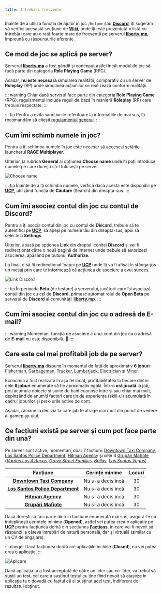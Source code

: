 ```yaml
---
title: Intrebări frecvente
---
```


Înainte de a utiliza funcția de ajutor în joc `/helpme` sau [**Discord**](https://liberty.mp/discord), îți sugerăm să verifici acesastă secțiune de [**Wiki**](https://wiki.liberty.mp), unde îți este prezentată o listă cu întrebări care au o rată foarte mare de frecvență pe serverul [**liberty.mp**](https://liberty.mp), împreună cu răspunsurile aferente.

## Ce mod de joc se aplică pe server?

Serverul [**liberty.mp**](https://ucp.liberty.mp/) a fost gândit și conceput astfel încât modul de joc să facă parte din categoria **Role Playing Game** (RPG).

Așadar, **nu este necesară** simularea realității, comparativ cu un server de **Roleplay** (RP) unde simularea acțiunilor se realizează conform realității.
 
::: warning
Chiar dacă serverul face parte din categoria **Role Playing Game** (RPG), regulamentul include reguli de bază în manieră **Roleplay** (RP) care trebuie respectate.
::: 

::: tip
Pentru a evita sancțiunile referitoare la informațiile de mai sus, îți recomandăm să citești [regulamentul general](https://ucp.liberty.mp/forums/post/4/reply/2).
::: 

## Cum îmi schimb numele în joc?

Pentru a îți schimba numele în joc este necesar să accesezi setările launcherul **RAGE Multiplayer**.

Ulterior, la rubrica **General** ai opțiunea **Choose name** unde îți poți introduce numele pe care dorești să-l folosești pe server.

<Image src="https://i.imgur.com/2m0U8hn.gif" alt="Choose name" />

::: tip
Înainte de a îți schimba numele, verfică dacă acesta este disponibil pe [**UCP**](https://ucp.liberty.mp/), utilizând funcția de **Căutare** (Search) din dreapta-sus.
:::

## Cum îmi asociez contul din joc cu contul de Discord?

Pentru a îți asocia contul din joc cu contul de **Discord**, trebuie să te autentifici pe [**UCP**](https://ucp.liberty.mp/), să apeși pe numele tău din dreapta-sus, apoi să selectezi **Settings**. 

Ulterior, apasă pe opționea **Link** din dreptul iconiței **Discord** și vei fi redirecționat către o nouă pagină de internet unde trebuie să autorizezi asocierea, apăsând pe butonul **Authorize**. 

La final, o să fii redirecționat înapoi pe [**UCP**](https://ucp.liberty.mp/) unde îți va fi afișat în stânga-jos un mesaj prin care te informează că acțiunea de asociere a avut succes. 

<Image src="https://i.imgur.com/cn2tW1u.gif" alt="Link Discord" />

::: tip
În perioada **Beta** (de testare) a serverului, jucătorii care își asociază contul din joc cu cel de **Discord**, primesc automat rolul de **Open Beta** pe serverul de **Discord** al comunității [**liberty.mp**](https://liberty.mp/discord).
::: 

## Cum îmi asociez contul din joc cu o adresă de E-mail?

::: warning
Momentan, funcția de asociere a unui cont din joc cu o adresă de **E-mail** nu este disponibilă. :slightly_frowning_face: 
:::

## Care este cel mai profitabil job de pe server?

Serverul [**liberty.mp**](https://ucp.liberty.mp/) dispune în momentul de față de aproximativ **6 joburi**: [Fisherman](./jobs/fisherman), [Garbageman](./jobs/garbageman), [Trucker](./jobs/trucker), [Lumberjack](./jobs/lumberjack), [Electrician](./jobs/electrician) și [Miner](./jobs/miner). 

Economia a fost realizată în așa fel încât, profitabilitatea la fiecare dintre cele **6 joburi** enumerate să fie aproximativ egală. Într-o **oră jucată** la job, poți acumula obiecte și sume de bani cuprinse între <Dinero :amount="1000" /> și <Dinero :amount="1500" /> sau chiar mai mult, depinzând de anumiți factori care țin de experiența (skill-ul) acumulată în cadrul joburilor și perk-urile active pe cont.

Așadar, rămâne la decizia ta care job te atrage mai mult din punct de vedere al gameplay-ului. 

## Ce facțiuni există pe server și cum pot face parte din una?

Pe server sunt active, momentan, doar 7 facțiuni: [Downtown Taxi Company](.factions/taxi.md), [Los Santos Police Department](.factions/lspd.md), [Hitman Agency](.factions/hitman.md) și cele 4 [Grupări Mafiote](./factions/gangs.md) ([_Varrios Los Aztecas_](./factions/gangs.md#varrios-los-aztecas), [_Grove Street Families_](./factions/gangs.md#grove-street-families), [_Ballas_](./factions/gangs.md#ballas), [_Los Santos Vagos_](./factions/gangs.md#los-santos-vagos)).


| Facțiune   | Cerințe minime |  Locuri |
| :-----------: | :-----------: | :-----------: |
| [**Downtown Taxi Company**](.factions/taxi.md) | Nu s-a decis încă | 30 |
| [**Los Santos Police Department**](.factions/lspd.md) | Nu s-a decis încă | 30 |
| [**Hitman Agency**](.factions/hitman.md) | Nu s-a decis încă | 30 |
| [**Grupări Mafiote**](./factions/gangs.md) | Nu s-a decis încă | 30 |

Dacă dorești să faci parte dintr-o facțiune enumerată mai sus, asigură-te că îndeplinești cerințele minime (**Opened**), astfel vei putea crea o aplicație pe [**UCP**](https://ucp.liberty.mp/) pentru facțiunea dorită din secțiunea [**Factions**](https://ucp.liberty.mp/factions), în care vei fi nevoit să răspunzi la câteva intrebări de natură personală, dar și virtuală (similar cu un CV de angajare).

::: danger
   Dacă facțiunea dorită are aplicațiile închise (**Closed**), nu vei putea crea o aplicație.
:::

<Image src="https://i.imgur.com/w6JQmSb.gif" alt="Aplicare" />

Dacă aplicația ta a fost acceptată de către un lider sau co-lider, va trebui să susții un test, cel care a susținut testul cu tine fiind nevoit să atașeze în aplicația ta o dovadă cu faptul că ai susținut acel test, indiferent de rezultatul obținut.
